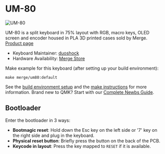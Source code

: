 # UM-80

![UM-80](https://i.imgur.com/JVEC4Ntl.jpeg)

UM-80 is a split keyboard in 75% layout with RGB, macro keys, OLED screen and encoder housed in PLA 3D printed cases sold by Merge. [Product page](https://mergedesign.store/products/um-80)

* Keyboard Maintainer: [duoshock](https://github.com/duoshock)
* Hardware Availability: [Merge Store](https://mergedesign.store/products/um-80)

Make example for this keyboard (after setting up your build environment):

    make merge/um80:default

See the [build environment setup](https://docs.qmk.fm/#/getting_started_build_tools) and the [make instructions](https://docs.qmk.fm/#/getting_started_make_guide) for more information. Brand new to QMK? Start with our [Complete Newbs Guide](https://docs.qmk.fm/#/newbs).

## Bootloader

Enter the bootloader in 3 ways:

* **Bootmagic reset**: Hold down the Esc key on the left side or '7' key on the right side and plug in the keyboard.
* **Physical reset button**: Briefly press the button on the back of the PCB.
* **Keycode in layout**: Press the key mapped to `RESET` if it is available.